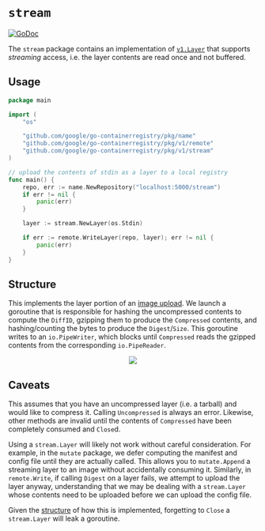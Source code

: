 # `stream`

[![GoDoc](https://godoc.org/github.com/google/go-containerregistry/pkg/v1/stream?status.svg)](https://godoc.org/github.com/google/go-containerregistry/pkg/v1/stream)

The `stream` package contains an implementation of
[`v1.Layer`](https://godoc.org/github.com/google/go-containerregistry/pkg/v1#Layer)
that supports _streaming_ access, i.e. the layer contents are read once and not
buffered.

## Usage

```go
package main

import (
    "os"

    "github.com/google/go-containerregistry/pkg/name"
    "github.com/google/go-containerregistry/pkg/v1/remote"
    "github.com/google/go-containerregistry/pkg/v1/stream"
)

// upload the contents of stdin as a layer to a local registry
func main() {
    repo, err := name.NewRepository("localhost:5000/stream")
    if err != nil {
        panic(err)
    }

    layer := stream.NewLayer(os.Stdin)

    if err := remote.WriteLayer(repo, layer); err != nil {
        panic(err)
    }
}
```

## Structure

This implements the layer portion of an [image
upload](/pkg/v1/remote#anatomy-of-an-image-upload). We launch a goroutine that
is responsible for hashing the uncompressed contents to compute the `DiffID`,
gzipping them to produce the `Compressed` contents, and hashing/counting the
bytes to produce the `Digest`/`Size`. This goroutine writes to an
`io.PipeWriter`, which blocks until `Compressed` reads the gzipped contents from
the corresponding `io.PipeReader`.

<p align="center">
  <img src="/images/stream.dot.svg" />
</p>

## Caveats

This assumes that you have an uncompressed layer (i.e. a tarball) and would like
to compress it. Calling `Uncompressed` is always an error. Likewise, other
methods are invalid until the contents of `Compressed` have been completely
consumed and `Close`d.

Using a `stream.Layer` will likely not work without careful consideration. For
example, in the `mutate` package, we defer computing the manifest and config
file until they are actually called. This allows you to `mutate.Append` a
streaming layer to an image without accidentally consuming it. Similarly, in
`remote.Write`, if calling `Digest` on a layer fails, we attempt to upload the
layer anyway, understanding that we may be dealing with a `stream.Layer` whose
contents need to be uploaded before we can upload the config file.

Given the [structure](#structure) of how this is implemented, forgetting to
`Close` a `stream.Layer` will leak a goroutine.

